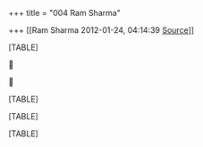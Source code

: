 +++
title = "004 Ram Sharma"

+++
[[Ram Sharma	2012-01-24, 04:14:39 [Source](https://groups.google.com/g/bvparishat/c/-Q4M9V2JoV4)]]



[TABLE]





[TABLE]

[TABLE]

[TABLE]

